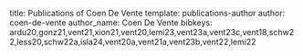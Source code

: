 title: Publications of Coen De Vente
template: publications-author
author: coen-de-vente
author_name: Coen De Vente
bibkeys: ardu20,gonz21,vent21,xion21,vent20,lemi23,vent23a,vent23c,vent18,schw22,less20,schw22a,isla24,vent20a,vent21a,vent23b,vent22,lemi22
